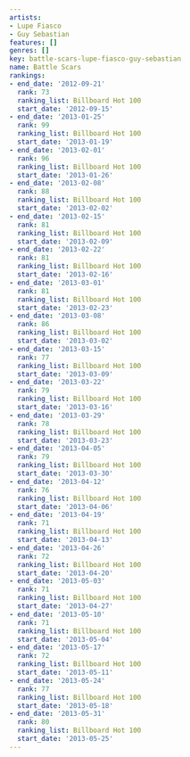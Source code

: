 ```yaml
---
artists:
- Lupe Fiasco
- Guy Sebastian
features: []
genres: []
key: battle-scars-lupe-fiasco-guy-sebastian
name: Battle Scars
rankings:
- end_date: '2012-09-21'
  rank: 73
  ranking_list: Billboard Hot 100
  start_date: '2012-09-15'
- end_date: '2013-01-25'
  rank: 99
  ranking_list: Billboard Hot 100
  start_date: '2013-01-19'
- end_date: '2013-02-01'
  rank: 96
  ranking_list: Billboard Hot 100
  start_date: '2013-01-26'
- end_date: '2013-02-08'
  rank: 88
  ranking_list: Billboard Hot 100
  start_date: '2013-02-02'
- end_date: '2013-02-15'
  rank: 81
  ranking_list: Billboard Hot 100
  start_date: '2013-02-09'
- end_date: '2013-02-22'
  rank: 81
  ranking_list: Billboard Hot 100
  start_date: '2013-02-16'
- end_date: '2013-03-01'
  rank: 81
  ranking_list: Billboard Hot 100
  start_date: '2013-02-23'
- end_date: '2013-03-08'
  rank: 86
  ranking_list: Billboard Hot 100
  start_date: '2013-03-02'
- end_date: '2013-03-15'
  rank: 77
  ranking_list: Billboard Hot 100
  start_date: '2013-03-09'
- end_date: '2013-03-22'
  rank: 79
  ranking_list: Billboard Hot 100
  start_date: '2013-03-16'
- end_date: '2013-03-29'
  rank: 78
  ranking_list: Billboard Hot 100
  start_date: '2013-03-23'
- end_date: '2013-04-05'
  rank: 79
  ranking_list: Billboard Hot 100
  start_date: '2013-03-30'
- end_date: '2013-04-12'
  rank: 76
  ranking_list: Billboard Hot 100
  start_date: '2013-04-06'
- end_date: '2013-04-19'
  rank: 71
  ranking_list: Billboard Hot 100
  start_date: '2013-04-13'
- end_date: '2013-04-26'
  rank: 72
  ranking_list: Billboard Hot 100
  start_date: '2013-04-20'
- end_date: '2013-05-03'
  rank: 71
  ranking_list: Billboard Hot 100
  start_date: '2013-04-27'
- end_date: '2013-05-10'
  rank: 71
  ranking_list: Billboard Hot 100
  start_date: '2013-05-04'
- end_date: '2013-05-17'
  rank: 72
  ranking_list: Billboard Hot 100
  start_date: '2013-05-11'
- end_date: '2013-05-24'
  rank: 77
  ranking_list: Billboard Hot 100
  start_date: '2013-05-18'
- end_date: '2013-05-31'
  rank: 80
  ranking_list: Billboard Hot 100
  start_date: '2013-05-25'
---
```


